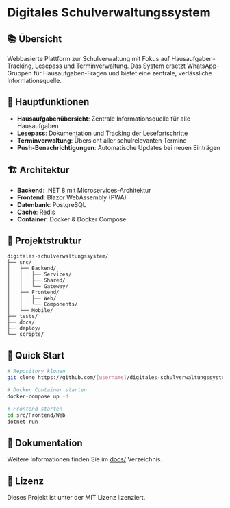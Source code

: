 # Digitales Schulverwaltungssystem

## 📚 Übersicht
Webbasierte Plattform zur Schulverwaltung mit Fokus auf Hausaufgaben-Tracking, Lesepass und Terminverwaltung. Das System ersetzt WhatsApp-Gruppen für Hausaufgaben-Fragen und bietet eine zentrale, verlässliche Informationsquelle.

## 🎯 Hauptfunktionen
- **Hausaufgabenübersicht**: Zentrale Informationsquelle für alle Hausaufgaben
- **Lesepass**: Dokumentation und Tracking der Lesefortschritte
- **Terminverwaltung**: Übersicht aller schulrelevanten Termine
- **Push-Benachrichtigungen**: Automatische Updates bei neuen Einträgen

## 🏗️ Architektur
- **Backend**: .NET 8 mit Microservices-Architektur
- **Frontend**: Blazor WebAssembly (PWA)
- **Datenbank**: PostgreSQL
- **Cache**: Redis
- **Container**: Docker & Docker Compose

## 📁 Projektstruktur
```
digitales-schulverwaltungssystem/
├── src/
│   ├── Backend/
│   │   ├── Services/
│   │   ├── Shared/
│   │   └── Gateway/
│   ├── Frontend/
│   │   ├── Web/
│   │   └── Components/
│   └── Mobile/
├── tests/
├── docs/
├── deploy/
└── scripts/
```

## 🚀 Quick Start
```bash
# Repository klonen
git clone https://github.com/[username]/digitales-schulverwaltungssystem.git

# Docker Container starten
docker-compose up -d

# Frontend starten
cd src/Frontend/Web
dotnet run
```

## 📄 Dokumentation
Weitere Informationen finden Sie im [docs/](./docs) Verzeichnis.

## 📝 Lizenz
Dieses Projekt ist unter der MIT Lizenz lizenziert.
